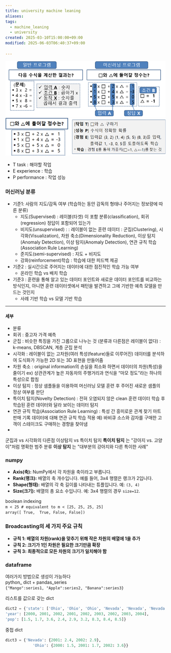 ```yaml
---
title: university machine leaning
aliases: 
tags:
  - machine_leaning
  - university
created: 2025-03-10T15:00:00+09:00
modified: 2025-06-03T06:40:37+09:00

---
```



![Pasted image 20250314104746](../08.media/20250314104746.png)
![Pasted image 20250314104833](../08.media/20250314104833.png)
- T task : 해야할 작업
- E experience : 학습
- P performance : 작업 성능

### 머신러닝 분류

- 기준1: 사람의 지도/감독 여부 (학습하는 동안 감독의 형태나 주어지는 정보량에 따른 분류)
	- 지도(Supervised) : 레이블(타겟) 이 포함
	     분류(classification), 회귀(regression) 정답이 포함되어 있는가
	- 비지도(unsupervised) :  : 레이블이 없는 훈련 데이터 : 
	     군집(Clustering), 시각화(Visualization), 차원 축소(Dimensionality Reduction), 이상 탐지(Anomaly Detection), 이상 탐지(Anomaly Detection), 연관 규칙 학습(Association Rule Learning)
	- 준지도(semi-supervised) : 지도 + 비지도
	- 강화(reinforcement)학습 : 학습에 대한 피드백 제공
- 기준2 : 실시간으로 주어지는 데이터에 대한 점진적인 학습 가능 여부
	- 온라인 학습 vs 배치 학습
- 기준3 : 훈련을 통해 알고 있는 데이터 포인트와 새로운 데이터 포인트를 비교하는 방식인지, 아니면 훈련 데이터셋에서 패턴을 발견하고 그에 기반한 예측 모델을 만드는 것인지
	- 사례 기반 학습 vs 모델 기반 학습

---
#### 세부


- 분류
- 회귀 : 중고자 가격 예측
- 군집 : 비슷한 특징을 가진 그룹으로 나누는 것 (분류과 다른점은 레이블이 없다) :  k-means, DBSCAN, 계층 군집 분석
- 시각화 : 레이블이 없는 고차원(여러 특성(feature)들로 이루어진) 데이터를 분석하여 도식화가 가능한 2D 또는 3D 표현을 만들어줌
- 차원 축소 : original information의 손실을 최소화 하면서 데이터의 차원(특성)을 줄이기 
  ex) 상관관계가 높은 자동차의 주행거리과 연식을 “마모 정도”라는 하나의 특성으로 합침
- 이상 탐지 : 정상 샘플들을 이용하여 머신러닝 모델 훈련 후 주어진 새로운 샘플의 정상 여부를 판단
- 특이치 탐지(Novelty Detection) : 전혀 오염되지 않은 clean 훈련 데이터 학습 후 학습된 훈련 데이터와 달라 보이는 데이터 탐지
- 연관 규칙 학습(Association Rule Learning) :  특성 간 흥미로운 관계 찾기
  마트 판매 기록 데이터에 대해 연관 규칙 학습 적용 예) 바비큐 소스와 감자를 구매한 고객이 스테이크도 구매하는 경향을 찾아냄
- 




군집과 vs 시각화의 다른점
이상탐지 vs 특이치 탐지
**특이치 탐지** 는 "강아지 vs. 고양이"처럼 명확한 범주 분류
**이상 탐지** 는 "대부분의 강아지와 다른 특이한 사례"



### numpy
- **Axis(축):** NumPy에서 각 차원을 축이라고 부릅니다.
- **Rank(랭크):** 배열의 축 개수입니다. 예를 들어, 3x4 행렬은 랭크가 2입니다.
- **Shape(형태):** 배열의 각 축 길이를 나타내는 튜플입니다. 예: `(3, 4)`
- **Size(크기):** 배열의 총 요소 수입니다. 예: 3x4 행렬의 경우 `size=12`.

boolean indexing  
`m < 25 # equivalent to m < [25, 25, 25, 25]`  
`array([ True,  True, False, False])`


### **Broadcasting의 세 가지 주요 규칙**
- **규칙 1: 배열의 차원(rank)을 맞추기 위해 작은 차원의 배열에 1을 추가**
- **규칙 2: 크기가 1인 차원은 필요한 크기만큼 확장**
- **규칙 3: 최종적으로 모든 차원의 크기가 일치해야 함**



### dataframe
여러가지 방법으로 생성이 가능하다  
python_ dict + pandas_series  
`{"Mango":series1, "Apple":series2, "Banana":series3}`  
  
리스트를 값으로 갖는 dict

```python
dict2 = {'state': ['Ohio', 'Ohio', 'Ohio', 'Nevada', 'Nevada', 'Nevada', 'NY', 'NY', 'NY'],
'year': [2000, 2001, 2002, 2001, 2002, 2003, 2002, 2003, 2004],
'pop': [1.5, 1.7, 3.6, 2.4, 2.9, 3.2, 8.3, 8.4, 8.5]}
```

중첩 dict

```python
dict3 = {'Nevada': {2001: 2.4, 2002: 2.9},
			'Ohio': {2000: 1.5, 2001: 1.7, 2002: 3.6}}
```